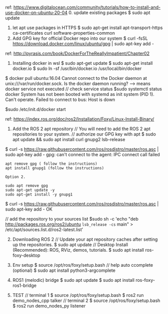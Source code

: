 ref: https://www.digitalocean.com/community/tutorials/how-to-install-and-use-docker-on-ubuntu-20-04
0. update existing packages
$ sudo apt update
1. let apt use packages in HTTPS
$ sudo apt-get install apt-transport-https ca-certificates curl software-properties-common
2. Add GPG key for official Docker repo into our system
$ curl -fsSL https://download.docker.com/linux/ubuntu/gpg | sudo apt-key add -


ref: http://pyrasis.com/book/DockerForTheReallyImpatient/Chapter02


1. Installing docker in wsl
$ sudo apt-get update
$ sudo apt-get install docker.io
$ sudo ln -sf /usr/bin/docker.io /usr/local/bin/docker

$ docker pull ubuntu:16.04
Cannot connect to the Docker daemon at unix:///var/run/docker.sock. Is the docker daemon running?
--> means docker service not executed
// check service status
$sudo systemctl status docker
System has not been booted with systemd as init system (PID 1). Can't operate.
Failed to connect to bus: Host is down

$sudo /etc/init.d/docker start

ref: https://index.ros.org/doc/ros2/Installation/Foxy/Linux-Install-Binary/

1. Add the ROS 2 apt repository
// You will need to add the ROS 2 apt repositories to your system.
// authorize our GPG key with apt
$ sudo apt update && sudo apt install curl gnupg2 lsb-release

$ curl -s https://raw.githubusercontent.com/ros/rosdistro/master/ros.asc | sudo apt-key add -
gpg: can't connect to the agent: IPC connect call failed

	apt remove gpg ( follow the instructions)
	apt install gnupg1 (follow the instructions)

	Option 2.

	sudo apt remove gpg
	sudo apt-get update -y
	sudo apt-get install -y gnupg1 

$ curl -s https://raw.githubusercontent.com/ros/rosdistro/master/ros.asc | sudo apt-key add -
OK

// add the repository to your sources list
$sudo sh -c 'echo "deb http://packages.ros.org/ros2/ubuntu `lsb_release -cs` main" > /etc/apt/sources.list.d/ros2-latest.list'

2. Downloading ROS 2
// Update your apt repository caches after setting up the repositories.
$ sudo apt update
// Desktop Install (Recommended): ROS, RViz, demos, tutorials.
$ sudo apt install ros-foxy-desktop

3. Env setup
$ source /opt/ros/foxy/setup.bash
// help auto ccomplete (optional)
$ sudo apt install python3-argcomplete

4. ROS1 (melodic) bridge
$ sudo apt update
$ sudo apt install ros-foxy-ros1-bridge

5. TEST
// terminal 1
$ source /opt/ros/foxy/setup.bash
$ ros2 run demo_nodes_cpp talker
// terminal 2
$ source /opt/ros/foxy/setup.bash
$ ros2 run demo_nodes_py listener

